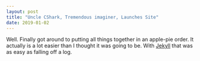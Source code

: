 ```yaml
---
layout: post
title: "Uncle CShark, Tremendous imaginer, Launches Site"
date: 2019-01-02
---
```


Well. Finally got around to putting all things together in an apple-pie order. It actually is a lot easier than I thought it was going to be. With [Jekyll](http://jekyllrb.com) that was as easy as falling off a log. 
 
